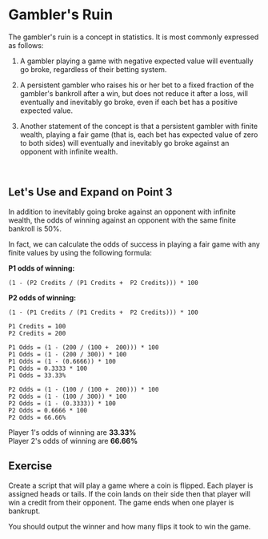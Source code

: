 # Gambler's Ruin

The gambler's ruin is a concept in statistics. It is most commonly expressed as follows:

1. A gambler playing a game with negative expected value will eventually go broke, regardless of their betting system.

2. A persistent gambler who raises his or her bet to a fixed fraction of the gambler's bankroll after a win, but does not reduce it after a loss, will eventually and inevitably go broke, even if each bet has a positive expected value.

3. Another statement of the concept is that a persistent gambler with finite wealth, playing a fair game (that is, each bet has expected value of zero to both sides) will eventually and inevitably go broke against an opponent with infinite wealth.

<br>

## Let's Use and Expand on Point 3

In addition to inevitably going broke against an opponent with infinite wealth, the odds of winning against an opponent with the same finite bankroll is 50%.

In fact, we can calculate the odds of success in playing a fair game with any finite values by using the following formula:

**P1 odds of winning:** <br>
```
(1 - (P2 Credits / (P1 Credits +  P2 Credits))) * 100
```

**P2 odds of winning:** <br>
```
(1 - (P1 Credits / (P1 Credits +  P2 Credits))) * 100
```

```
P1 Credits = 100
P2 Credits = 200

P1 Odds = (1 - (200 / (100 +  200))) * 100
P1 Odds = (1 - (200 / 300)) * 100
P1 Odds = (1 - (0.6666)) * 100
P1 Odds = 0.3333 * 100
P1 Odds = 33.33%

P2 Odds = (1 - (100 / (100 +  200))) * 100
P2 Odds = (1 - (100 / 300)) * 100
P2 Odds = (1 - (0.3333)) * 100
P2 Odds = 0.6666 * 100
P2 Odds = 66.66%
```

Player 1's odds of winning are **33.33%** <br>
Player 2's odds of winning are **66.66%**

## Exercise

Create a script that will play a game where a coin is flipped. Each player is assigned heads or tails. If the coin lands on their side then that player will win a credit from their opponent. The game ends when one player is bankrupt.

You should output the winner and how many flips it took to win the game.
